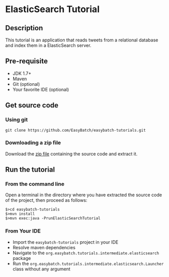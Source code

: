 # ElasticSearch Tutorial

## Description

This tutorial is an application that reads tweets from a relational database and index them in a ElasticSearch server.

## Pre-requisite

* JDK 1.7+
* Maven
* Git (optional)
* Your favorite IDE (optional)

## Get source code

### Using git

`git clone https://github.com/EasyBatch/easybatch-tutorials.git`

### Downloading a zip file

Download the [zip file](https://github.com/EasyBatch/easybatch-tutorials/archive/master.zip) containing the source code and extract it.

## Run the tutorial

### From the command line

Open a terminal in the directory where you have extracted the source code of the project, then proceed as follows:

```
$>cd easybatch-tutorials
$>mvn install
$>mvn exec:java -PrunElasticSearchTutorial
```

### From Your IDE

* Import the `easybatch-tutorials` project in your IDE
* Resolve maven dependencies
* Navigate to the `org.easybatch.tutorials.intermediate.elasticsearch` package
* Run the `org.easybatch.tutorials.intermediate.elasticsearch.Launcher` class without any argument
